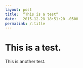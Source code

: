 ```yaml
---
layout: post
title:  “This is a test“
date:   2015-12-28 18:51:20 -0500
permalink: /:title
---
```


# This is a test.

This is another test.
